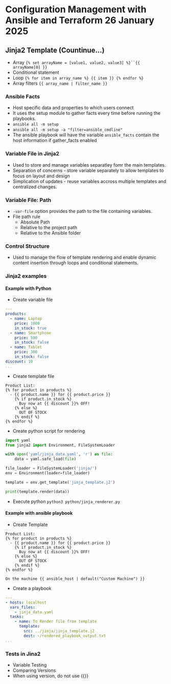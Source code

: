 # Configuration Management with Ansible and Terraform 26 January 2025

## Jinja2 Template (Countinue...)

- Array
`{% set arrayName = [value1, value2, value3] %}``{{ arrayName[0] }}`
- Conditional statement
- Loop `{% for item in array_name %} {{ item }} {% endfor %}`
- Array filters `{{ array_name | filter_name }}`

### Ansible Facts
- Host specific data and properties to which users connect
- It uses the setup module to gather facts every time before running the playbooks.
- `ansible all -m setup`
- `ansible all -m setup -a "filter=ansible_cmdline"`
- The ansible playbook will have the variable `ansible_facts` contain the host information if gather_facts enabled

### Variable File in Jinja2 
- Used to store and manage variables separatley fomr the main templates.
- Separation of concerns - store variable separately to allow templates to focus on layout and design
- Simplication of updates - reuse variables accross multiple templates and centralized changes.

### Variable File: Path
- `-var-file` option provides the path to the file containing variables.
- File path rule
    - Absolute Path
    - Relative to the project path
    - Relative to the Ansible folder

### Control Structure
- Used to manage the flow of template rendering and enable dynamic content insertion through loops and conditional statements.

### Jinja2 examples

#### Example with Python
- Create variable file
```YAML
---
products:
  - name: Laptop
    price: 1000
    in_stock: true
  - name: Smartphone
    price: 500
    in_stock: false  
  - name: Tablet
    price: 300
    in_stock: false  
discount: 10    
...
```

- Create template file
```j2
Product List:
{% for product in products %}
  - {{ product.name }} for {{ product.price }}
    {% if product.in_stock %}
      Buy now at {{ discount }}% OFF!
    {% else %}
      OUT OF STOCK
    {% endif %} 
{% endfor %}     
```

- Create python script for rendering
```py
import yaml
from jinja2 import Environment, FileSystemLoader

with open('yaml/jinja_data.yaml', 'r') as file:
    data = yaml.safe_load(file)

file_loader = FileSystemLoader('jinja/')
env = Environment(loader=file_loader)

template = env.get_template('jinja_template.j2')

print(template.render(data))
```
- Execute python  `python3 python/jinja_renderer.py`

#### Example with ansible playbook
- Create Template
```j2
Product List:
{% for product in products %}
  - {{ product.name }} for {{ product.price }}
    {% if product.in_stock %}
      Buy now at {{ discount }}% OFF!
    {% else %}
      OUT OF STOCK
    {% endif %} 
{% endfor %}

On the machine {{ ansible_host | default("Custom Machine") }}
```

- Create a playbook
```yaml
---
- hosts: localhost
  vars_files:
    - jinja_data.yaml
  tasks:
    - name: To Render file from template
      template:
        src: ../jinja/jinja_template.j2
        dest: ~/rendered_playbook_output.txt
...
```

### Tests in Jina2
- Variable Testing
- Comparing Versions
- When using version, do not use {{}}

